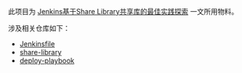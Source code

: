 此项目为 [Jenkins基于Share Library共享库的最佳实践探索](https://wiki.eryajf.net/pages/fa2478/) 一文所用物料。

涉及相关仓库如下：

- [Jenkinsfile](https://github.com/eryajf/Jenkinsfile)
- [share-library](https://github.com/eryajf/share-library)
- [deploy-playbook](https://github.com/eryajf/deploy-playbook)